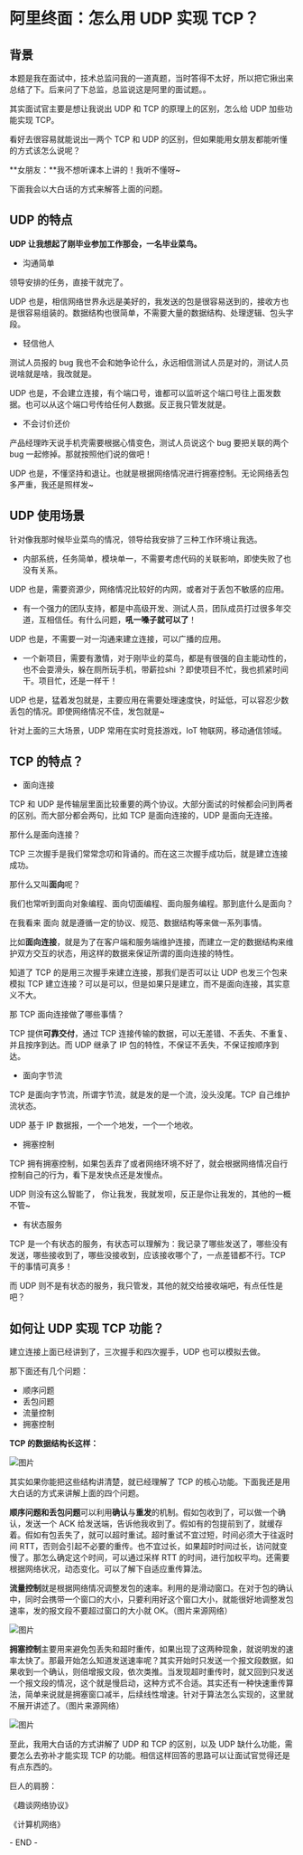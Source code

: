 # 阿里终面：怎么用 UDP 实现 TCP？

## 背景

本题是我在面试中，技术总监问我的一道真题，当时答得不太好，所以把它揪出来总结了下。后来问了下总监，总监说这是阿里的面试题。。

其实面试官主要是想让我说出 UDP 和 TCP 的原理上的区别，怎么给 UDP 加些功能实现 TCP。

看好去很容易就能说出一两个 TCP 和 UDP 的区别，但如果能用女朋友都能听懂的方式该怎么说呢？

**女朋友：**我不想听课本上讲的！我听不懂呀~

下面我会以大白话的方式来解答上面的问题。

## UDP 的特点

**UDP 让我想起了刚毕业参加工作那会，一名毕业菜鸟。**

- 沟通简单

领导安排的任务，直接干就完了。

UDP 也是，相信网络世界永远是美好的，我发送的包是很容易送到的，接收方也是很容易组装的。数据结构也很简单，不需要大量的数据结构、处理逻辑、包头字段。

- 轻信他人

测试人员报的 bug 我也不会和她争论什么，永远相信测试人员是对的，测试人员说啥就是啥，我改就是。

UDP 也是，不会建立连接，有个端口号，谁都可以监听这个端口号往上面发数据。也可以从这个端口号传给任何人数据。反正我只管发就是。

- 不会讨价还价

产品经理昨天说手机壳需要根据心情变色，测试人员说这个 bug 要把关联的两个 bug 一起修掉。那就按照他们说的做吧！

UDP 也是，不懂坚持和退让。也就是根据网络情况进行拥塞控制。无论网络丢包多严重，我还是照样发~

## UDP 使用场景

针对像我那时候毕业菜鸟的情况，领导给我安排了三种工作环境让我选。

- 内部系统，任务简单，模块单一，不需要考虑代码的关联影响，即使失败了也没有关系。

UDP 也是，需要资源少，网络情况比较好的内网，或者对于丢包不敏感的应用。

- 有一个强力的团队支持，都是中高级开发、测试人员，团队成员打过很多年交道，互相信任。有什么问题，**吼一嗓子就可以了**！

UDP 也是，不需要一对一沟通来建立连接，可以广播的应用。

- 一个新项目，需要有激情，对于刚毕业的菜鸟，都是有很强的自主能动性的，也不会耍滑头，躲在厕所玩手机，带薪拉shi ？即使项目不忙，我也抓紧时间干。项目忙，还是一样干！

UDP 也是，猛着发包就是，主要应用在需要处理速度快，时延低，可以容忍少数丢包的情况。即使网络情况不佳，发包就是~

针对上面的三大场景，UDP 常用在实时竞技游戏，IoT 物联网，移动通信领域。

## TCP 的特点？

- 面向连接

TCP 和 UDP 是传输层里面比较重要的两个协议。大部分面试的时候都会问到两者的区别。而大部分都会两句，比如 TCP 是面向连接的，UDP 是面向无连接。

那什么是面向连接？

TCP 三次握手是我们常常念叨和背诵的。而在这三次握手成功后，就是建立连接成功。

那什么又叫**面向**呢？

我们也常听到面向对象编程、面向切面编程、面向服务编程。那到底什么是面向？

在我看来 面向 就是遵循一定的协议、规范、数据结构等来做一系列事情。

比如**面向连接**，就是为了在客户端和服务端维护连接，而建立一定的数据结构来维护双方交互的状态，用这样的数据来保证所谓的面向连接的特性。

知道了 TCP 的是用三次握手来建立连接，那我们是否可以让 UDP 也发三个包来模拟 TCP 建立连接？可以是可以，但是如果只是建立，而不是面向连接，其实意义不大。

那 TCP 面向连接做了哪些事情？

TCP 提供**可靠交付**，通过 TCP 连接传输的数据，可以无差错、不丢失、不重复、并且按序到达。而 UDP 继承了 IP 包的特性，不保证不丢失，不保证按顺序到达。

- 面向字节流

TCP 是面向字节流，所谓字节流，就是发的是一个流，没头没尾。TCP 自己维护流状态。

UDP 基于 IP 数据报，一个一个地发，一个一个地收。

- 拥塞控制

TCP 拥有拥塞控制，如果包丢弃了或者网络环境不好了，就会根据网络情况自行控制自己的行为，看下是发快点还是发慢点。

UDP 则没有这么智能了， 你让我发，我就发呗，反正是你让我发的，其他的一概不管~

- 有状态服务

TCP 是一个有状态的服务，有状态可以理解为：我记录了哪些发送了，哪些没有发送，哪些接收到了，哪些没接收到，应该接收哪个了，一点差错都不行。TCP 干的事情可真多！

而 UDP 则不是有状态的服务，我只管发，其他的就交给接收端吧，有点任性是吧？

## 如何让 UDP 实现 TCP 功能？

建立连接上面已经讲到了，三次握手和四次握手，UDP 也可以模拟去做。

那下面还有几个问题：

- 顺序问题
- 丢包问题
- 流量控制
- 拥塞控制

**TCP 的数据结构长这样：**

![图片](https://mmbiz.qpic.cn/mmbiz_png/SfAHMuUxqJ2AyaozGUia0A35ibYr8aO6JuVoEkdw4u0UD05EaiaJY6lrYDXGg9725wOHWDNFG79pmibLIr3SpdyOPA/640?wx_fmt=png&wxfrom=5&wx_lazy=1&wx_co=1)

其实如果你能把这些结构讲清楚，就已经理解了 TCP 的核心功能。下面我还是用大白话的方式来讲解上面的四个问题。

**顺序问题和丢包问题**可以利用**确认**与**重发**的机制。假如包收到了，可以做一个确认，发送一个 ACK 给发送端，告诉他我收到了。假如有的包提前到了，就缓存着。假如有包丢失了，就可以超时重试。超时重试不宜过短，时间必须大于往返时间 RTT，否则会引起不必要的重传。也不宜过长，如果超时时间过长，访问就变慢了。那怎么确定这个时间，可以通过采样 RTT 的时间，进行加权平均。还需要根据网络状况，动态变化。可以了解下自适应重传算法。

**流量控制**就是根据网络情况调整发包的速率。利用的是滑动窗口。在对于包的确认中，同时会携带一个窗口的大小，只要利用好这个窗口大小，就能很好地调整发包速率，发的报文段不要超过窗口的大小就 OK。（图片来源网络）

![图片](https://mmbiz.qpic.cn/mmbiz_png/SfAHMuUxqJ2AyaozGUia0A35ibYr8aO6JueYgvk2AulsnbYAicRuokcVIAWItMtANRT3rElygXGTSLOA2BNg4uecw/640?wx_fmt=png&wxfrom=5&wx_lazy=1&wx_co=1)

**拥塞控制**主要用来避免包丢失和超时重传，如果出现了这两种现象，就说明发的速率太快了。那最开始怎么知道发送速率呢？其实开始时只发送一个报文段数据，如果收到一个确认，则倍增报文段，依次类推。当发现超时重传时，就又回到只发送一个报文段的情况，这个就是慢启动，这种方式不合适。其实还有一种快速重传算法，简单来说就是拥塞窗口减半，后续线性增速。针对于算法怎么实现的，这里就不展开讲述了。（图片来源网络）

![图片](https://mmbiz.qpic.cn/mmbiz_png/SfAHMuUxqJ2AyaozGUia0A35ibYr8aO6JuBwhZrER5tjUK2F30QwPrQBgLv3T0ZgdPa4CJOTH8LoyoczjeVSAUUQ/640?wx_fmt=png&wxfrom=5&wx_lazy=1&wx_co=1)

至此，我用大白话的方式讲解了 UDP 和 TCP 的区别，以及 UDP 缺什么功能，需要怎么去弥补才能实现 TCP 的功能。相信这样回答的思路可以让面试官觉得还是有点东西的。

巨人的肩膀：

《趣谈网络协议》

《计算机网络》

\- END -